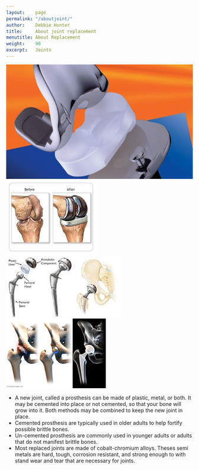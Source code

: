 ```yaml
---
layout:    page
permalink: "/aboutjoint/"
author:    Debbie Hunter
title:     About joint replacement
menutitle: About Replacement
weight:    90
excerpt:   Joints
---
```


<img src="/assets/Picture2.jpg"></img>
<img src="/assets/Picture3.jpg"></img>
<img src="/assets/Picture4.jpg"></img>
<img src="/assets/Picture5.jpg"></img>
<ul>
<li>A new joint, called a prosthesis can be made of plastic, metal, or both. It may be cemented into place or not cemented, so that your bone will grow into it. Both methods may be combined to keep the new joint in place.</li>
<li>Cemented prosthesis are typically used in older adults to help fortify possible brittle bones. </li>
<li>Un-cemented prosthesis are commonly used in younger adults or adults that do not manifest brittle bones. </li>
<li>Most replaced joints are made of cobalt-chromium alloys. Theses semi metals are hard, tough, corrosion resistant, and strong enough to with stand wear and tear that are necessary for joints.</li>
</ul>